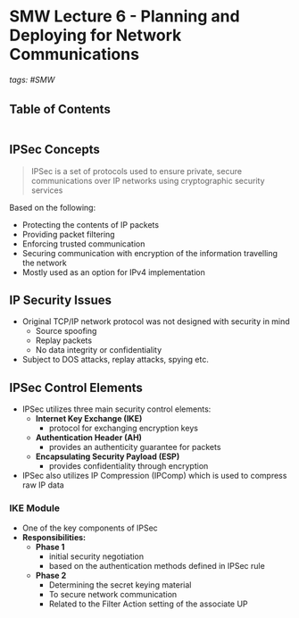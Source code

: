 # SMW Lecture 6 - Planning and Deploying for Network Communications

###### tags: #SMW 

## Table of Contents
```toc
```

## IPSec Concepts
> IPSec is a set of protocols used to ensure private, secure communications over IP networks using cryptographic security services

Based on the following:
- Protecting the contents of IP packets
- Providing packet filtering
- Enforcing trusted communication
- Securing communication with encryption of the information travelling the network
- Mostly used as an option for IPv4 implementation

## IP Security Issues
- Original TCP/IP network protocol was not designed with security in mind
	- Source spoofing
	- Replay packets
	- No data integrity or confidentiality
- Subject to DOS attacks, replay attacks, spying etc.

## IPSec Control Elements
- IPSec utilizes three main security control elements:
	- **Internet Key Exchange (IKE)**
		- protocol for exchanging encryption keys
	- **Authentication Header (AH)**
		- provides an authenticity guarantee for packets
	- **Encapsulating Security Payload (ESP)**
		- provides confidentiality through encryption
- IPSec also utilizes IP Compression (IPComp) which is used to compress raw IP data

### IKE Module
- One of the key components of IPSec
- **Responsibilities:**
	- **Phase 1**
		- initial security negotiation
		- based on the authentication methods defined in IPSec rule
	- **Phase 2**
		- Determining the secret keying material
		- To secure network communication
		- Related to the Filter Action setting of the associate UP